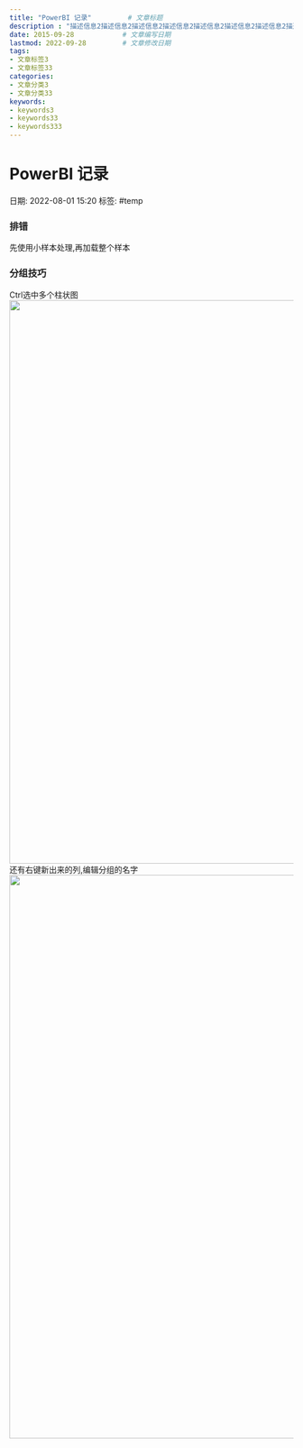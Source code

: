 ```yaml
---
title: "PowerBI 记录"			# 文章标题
description : "描述信息2描述信息2描述信息2描述信息2描述信息2描述信息2描述信息2描述信息2描述信息2描述信息2描述信息2描述信息2描述信息2描述信息2描述信息2"	# 文章描述信息
date: 2015-09-28			# 文章编写日期
lastmod: 2022-09-28			# 文章修改日期
tags:
- 文章标签3
- 文章标签33
categories:
- 文章分类3
- 文章分类33
keywords:
- keywords3
- keywords33
- keywords333
---
```

# PowerBI 记录
日期: 2022-08-01 15:20
标签:  #temp

### 排错
先使用小样本处理,再加载整个样本

### 分组技巧
Ctrl选中多个柱状图
<img src="https://cloud.g60.net/d/cloud/note/img/2022/20221212_1670835334.jpg" width = "1000px" />
还有右键新出来的列,编辑分组的名字
<img src="https://cloud.g60.net/d/cloud/note/img/2022/20221212_1670835396.jpg" width = "1000px" />


